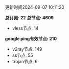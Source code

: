 更新时间2024-09-07 10:11:20

**总订阅: 22**
**总节点: 4609**
- vless节点: 14

**google ping有效节点: 210**
- v2ray节点: 149
- ss节点: 55
- trojan节点: 6
